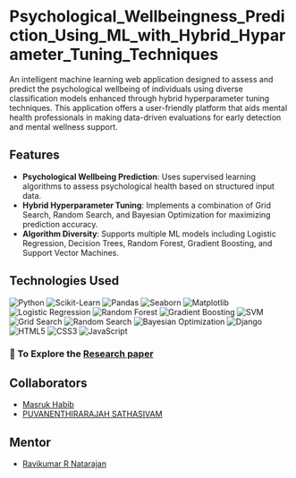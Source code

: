 # Psychological_Wellbeingness_Prediction_Using_ML_with_Hybrid_Hyparameter_Tuning_Techniques


An intelligent machine learning web application designed to assess and predict the psychological wellbeing of individuals using diverse classification models enhanced through hybrid hyperparameter tuning techniques. This application offers a user-friendly platform that aids mental health professionals in making data-driven evaluations for early detection and mental wellness support.

## Features

- **Psychological Wellbeing Prediction**: Uses supervised learning algorithms to assess psychological health based on structured input data.
- **Hybrid Hyperparameter Tuning**: Implements a combination of Grid Search, Random Search, and Bayesian Optimization for maximizing prediction accuracy.
- **Algorithm Diversity**: Supports multiple ML models including Logistic Regression, Decision Trees, Random Forest, Gradient Boosting, and Support Vector Machines.

## Technologies Used

![Python](https://img.shields.io/badge/-Python-3776AB?style=flat-square&logo=python&logoColor=white)
![Scikit-Learn](https://img.shields.io/badge/-Scikit--Learn-F7931E?style=flat-square&logo=scikit-learn&logoColor=white)
![Pandas](https://img.shields.io/badge/-Pandas-150458?style=flat-square&logo=pandas&logoColor=white)
![Seaborn](https://img.shields.io/badge/-Seaborn-3776AB?style=flat-square&logo=python&logoColor=white)
![Matplotlib](https://img.shields.io/badge/-Matplotlib-11557C?style=flat-square&logo=python&logoColor=white)
![Logistic Regression](https://img.shields.io/badge/-Logistic%20Regression-795548?style=flat-square&logo=scikit-learn&logoColor=white)
![Random Forest](https://img.shields.io/badge/-Random%20Forest-4CAF50?style=flat-square&logo=scikit-learn&logoColor=white)
![Gradient Boosting](https://img.shields.io/badge/-Gradient%20Boosting-673AB7?style=flat-square&logo=scikit-learn&logoColor=white)
![SVM](https://img.shields.io/badge/-SVM-000000?style=flat-square&logo=scikit-learn&logoColor=white)
![Grid Search](https://img.shields.io/badge/-Grid%20Search-6A1B9A?style=flat-square&logo=scikit-learn&logoColor=white)
![Random Search](https://img.shields.io/badge/-Random%20Search-FFC107?style=flat-square&logo=scikit-learn&logoColor=black)
![Bayesian Optimization](https://img.shields.io/badge/-Bayesian%20Optimization-0277BD?style=flat-square&logo=python&logoColor=white)
![Django](https://img.shields.io/badge/-Django-092E20?style=flat-square&logo=django&logoColor=white)
![HTML5](https://img.shields.io/badge/-HTML5-E34F26?style=flat-square&logo=html5&logoColor=white)
![CSS3](https://img.shields.io/badge/-CSS3-1572B6?style=flat-square&logo=css3&logoColor=white)
![JavaScript](https://img.shields.io/badge/-JavaScript-F7DF1E?style=flat-square&logo=javascript&logoColor=black)


### 📄 To Explore the [Research paper](https://ieeexplore.ieee.org/document/10692172)

## Collaborators

- [Masruk Habib](https://www.linkedin.com/in/masruk-habib)
- [PUVANENTHIRARAJAH SATHASIVAM](https://www.linkedin.com/in/puvanenthirarajah-sathasivam-958014266) 

## Mentor 
- [Ravikumar R Natarajan ](https://www.linkedin.com/in/ravikumarrn/)



